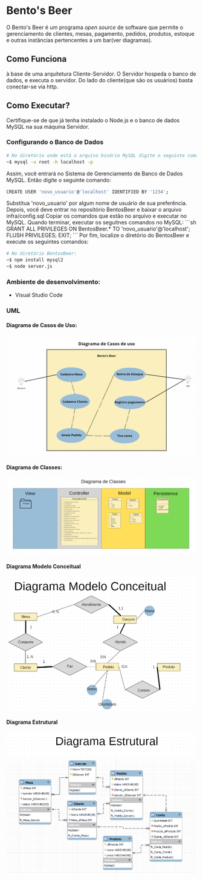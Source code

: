 # Bento's Beer
O Bento's Beer é um programa _open source_ de software que permite o gerenciamento de clientes, mesas, pagamento, pedidos, produtos, estoque e outras instâncias pertencentes a um bar(ver  diagramas).
## Como Funciona
à base de uma arquitetura Cliente-Servidor. O Servidor hospeda o banco de dados, e executa o servidor. Do lado do cliente(que são os usuários) basta conectar-se via http.
## Como Executar?
Certifique-se de que já tenha instalado o Node.js e o banco de dados MySQL na sua máquina Servidor.
### Configurando o Banco de Dados
```sh
# No diretório onde está o arquivo binário MySQL digite o seguinte comando:
~$ mysql -u root -h localhost -p
```
Assim, você entrará no Sistema de Gerenciamento de Banco de Dados MySQL. Então digite o seguinte comando:
```sh
CREATE USER 'novo_usuario'@'localhost' IDENTIFIED BY '1234';
```
Substitua 'novo_usuario' por algum nome de usuário de sua preferência.
Depois, você deve entrar no repositório BentosBeer e baixar o arquivo infra/config.sql
Copiar os comandos que estão no arquivo e executar no MySQL.
Quando terminar, executar os seguitnes comandos no MySQL:
´´´sh
GRANT ALL PRIVILEGES ON BentosBeer.* TO 'novo_usuario'@'localhost';
FLUSH PRIVILEGES;
EXIT;
´´´
Por fim, localize o diretório do BentosBeer e execute os seguintes comandos:
```sh
# No diretório BentosBeer:
~$ npm install mysql2
~$ node server.js
```

### Ambiente de desenvolvimento:
 - Visual Studio Code

### UML
#### Diagrama de Casos de Uso:
![DiagramaCasos](Diagramas/Casos_de_uso.png)
#### Diagrama de Classes:
![DiagramaClasses](Diagramas/Diagrama-de-classes.png)
#### Diagrama Modelo Conceitual
![DiagramaMC](Diagramas/Diagrama-Modelo-Coneitual.png)
#### Diagrama Estrutural
![DiagramaEstrutural](Diagramas/Diagrama-Estrutural.png)
